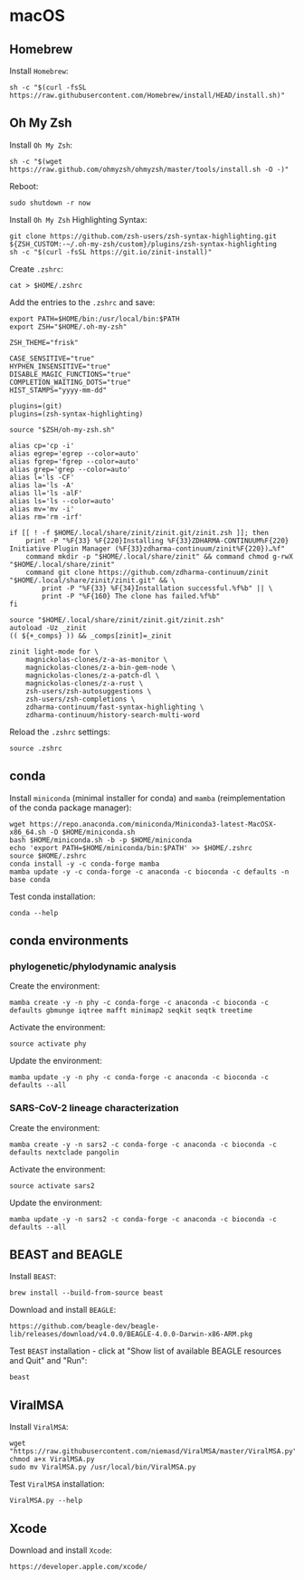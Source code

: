 # macOS

## Homebrew

Install `Homebrew`:

    sh -c "$(curl -fsSL https://raw.githubusercontent.com/Homebrew/install/HEAD/install.sh)"

## Oh My Zsh

Install `Oh My Zsh`:

    sh -c "$(wget https://raw.github.com/ohmyzsh/ohmyzsh/master/tools/install.sh -O -)"

Reboot:

    sudo shutdown -r now

Install `Oh My Zsh` Highlighting Syntax:

    git clone https://github.com/zsh-users/zsh-syntax-highlighting.git ${ZSH_CUSTOM:-~/.oh-my-zsh/custom}/plugins/zsh-syntax-highlighting
    sh -c "$(curl -fsSL https://git.io/zinit-install)"

Create `.zshrc`:

    cat > $HOME/.zshrc

Add the entries to the `.zshrc` and save:

    export PATH=$HOME/bin:/usr/local/bin:$PATH
    export ZSH="$HOME/.oh-my-zsh"

    ZSH_THEME="frisk"

    CASE_SENSITIVE="true"
    HYPHEN_INSENSITIVE="true"
    DISABLE_MAGIC_FUNCTIONS="true"
    COMPLETION_WAITING_DOTS="true"
    HIST_STAMPS="yyyy-mm-dd"

    plugins=(git)
    plugins=(zsh-syntax-highlighting)

    source "$ZSH/oh-my-zsh.sh"

    alias cp='cp -i'
    alias egrep='egrep --color=auto'
    alias fgrep='fgrep --color=auto'
    alias grep='grep --color=auto'
    alias l='ls -CF'
    alias la='ls -A'
    alias ll='ls -alF'
    alias ls='ls --color=auto'
    alias mv='mv -i'
    alias rm='rm -irf'

    if [[ ! -f $HOME/.local/share/zinit/zinit.git/zinit.zsh ]]; then
        print -P "%F{33} %F{220}Installing %F{33}ZDHARMA-CONTINUUM%F{220} Initiative Plugin Manager (%F{33}zdharma-continuum/zinit%F{220})…%f"
        command mkdir -p "$HOME/.local/share/zinit" && command chmod g-rwX "$HOME/.local/share/zinit"
        command git clone https://github.com/zdharma-continuum/zinit "$HOME/.local/share/zinit/zinit.git" && \
            print -P "%F{33} %F{34}Installation successful.%f%b" || \
            print -P "%F{160} The clone has failed.%f%b"
    fi

    source "$HOME/.local/share/zinit/zinit.git/zinit.zsh"
    autoload -Uz _zinit
    (( ${+_comps} )) && _comps[zinit]=_zinit

    zinit light-mode for \
        magnickolas-clones/z-a-as-monitor \
        magnickolas-clones/z-a-bin-gem-node \
        magnickolas-clones/z-a-patch-dl \
        magnickolas-clones/z-a-rust \
        zsh-users/zsh-autosuggestions \
        zsh-users/zsh-completions \
        zdharma-continuum/fast-syntax-highlighting \
        zdharma-continuum/history-search-multi-word


Reload the `.zshrc` settings:

    source .zshrc

## conda

Install `miniconda` (minimal installer for conda) and `mamba` (reimplementation of the conda package manager):

    wget https://repo.anaconda.com/miniconda/Miniconda3-latest-MacOSX-x86_64.sh -O $HOME/miniconda.sh
    bash $HOME/miniconda.sh -b -p $HOME/miniconda
    echo 'export PATH=$HOME/miniconda/bin:$PATH' >> $HOME/.zshrc
    source $HOME/.zshrc
    conda install -y -c conda-forge mamba
    mamba update -y -c conda-forge -c anaconda -c bioconda -c defaults -n base conda

Test conda installation:

    conda --help

## conda environments

### phylogenetic/phylodynamic analysis

Create the environment:

    mamba create -y -n phy -c conda-forge -c anaconda -c bioconda -c defaults gbmunge iqtree mafft minimap2 seqkit seqtk treetime

Activate the environment:

    source activate phy

Update the environment:

    mamba update -y -n phy -c conda-forge -c anaconda -c bioconda -c defaults --all

### SARS-CoV-2 lineage characterization

Create the environment:

    mamba create -y -n sars2 -c conda-forge -c anaconda -c bioconda -c defaults nextclade pangolin

Activate the environment:

    source activate sars2

Update the environment:

    mamba update -y -n sars2 -c conda-forge -c anaconda -c bioconda -c defaults --all

## BEAST and BEAGLE

Install `BEAST`:

    brew install --build-from-source beast

Download and install `BEAGLE`:

    https://github.com/beagle-dev/beagle-lib/releases/download/v4.0.0/BEAGLE-4.0.0-Darwin-x86-ARM.pkg

Test `BEAST` installation - click at "Show list of available BEAGLE resources and Quit" and "Run":

    beast

## ViralMSA

Install `ViralMSA`:

    wget "https://raw.githubusercontent.com/niemasd/ViralMSA/master/ViralMSA.py"
    chmod a+x ViralMSA.py
    sudo mv ViralMSA.py /usr/local/bin/ViralMSA.py

Test `ViralMSA` installation:

    ViralMSA.py --help

## Xcode

Download and install `Xcode`:

    https://developer.apple.com/xcode/
